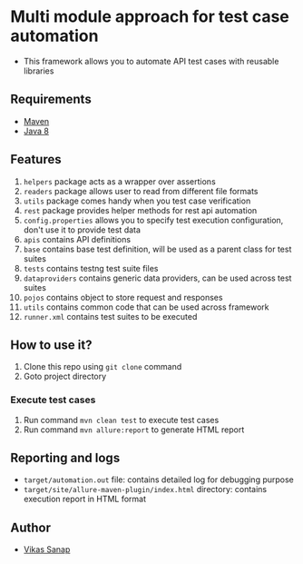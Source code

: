 Multi module approach for test case automation
==============================================
- This framework allows you to automate API test cases with reusable libraries

## Requirements
- [Maven](https://maven.apache.org/download.cgi)
- [Java 8](https://www.oracle.com/technetwork/java/javase/downloads/jdk8-downloads-2133151.html)

## Features

1. `helpers` package acts as a wrapper over assertions
2. `readers` package allows user to read from different file formats
3. `utils` package comes handy when you test case verification
4. `rest` package provides helper methods for rest api automation
5. `config.properties` allows you to specify test execution configuration, don't use it to provide test data
6. `apis` contains API definitions
7. `base` contains base test definition, will be used as a parent class for test suites
8. `tests` contains testng test suite files
9. `dataproviders` contains generic data providers, can be used across test suites
10. `pojos` contains object to store request and responses
11. `utils` contains common code that can be used across framework
12. `runner.xml` contains test suites to be executed

## How to use it?
1. Clone this repo using `git clone` command
2. Goto project directory

### Execute test cases
1. Run command `mvn clean test` to execute test cases
2. Run command `mvn allure:report` to generate HTML report

## Reporting and logs
- `target/automation.out` file: contains detailed log for debugging purpose
- `target/site/allure-maven-plugin/index.html` directory: contains execution report in HTML format

## Author
- [Vikas Sanap](https://www.linkedin.com/in/vikassanap/)